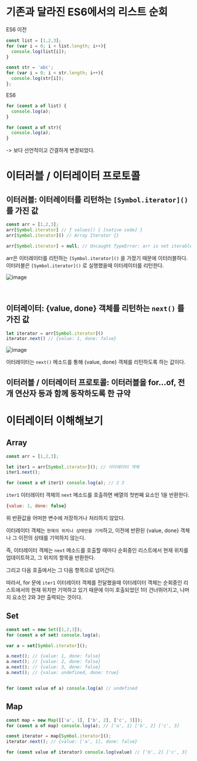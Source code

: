 # 기존과 달라진 ES6에서의 리스트 순회

ES6 이전
```js
const list = [1,2,3];
for (var i = 0; i < list.length; i++){
  console.log(list[i]);
}

const str = 'abc';
for (var i = 0; i < str.length; i++){
  console.log(str[i]);
};
```

ES6
```js
for (const a of list) {
  console.log(a);
}

for (const a of str){
  console.log(a);
}
```

-> 보다 선언적이고 간결하게 변경되었다.


# 이터러블 / 이터레이터 프로토콜
## 이터러블: 이터레이터를 리턴하는 `[Symbol.iterator]()` 를 가진 값
```js
const arr = [1,2,3];
arr[Symbol.iterator] // ƒ values() { [native code] }
arr[Symbol.iterator]() // Array Iterator {}

arr[Symbol.iterator] = null; // Uncaught TypeError: arr is not iterable 
```

arr은 이터레이터를 리턴하는 `[Symbol.iterator]()` 을 가졌기 때문에 이터러블하다.  
이터러블은 `[Symbol.iterator]()` 로 실행했을때 이터레이터를 리턴한다.  


![image](https://github.com/hjk329/Functional-Programming/assets/84058944/96384b60-460f-4804-bf29-e2aaee8ed7bb)

<br/>

## 이터레이터: {value, done} 객체를 리턴하는 `next()` 를 가진 값
```js
let iterator = arr[Symbol.iterator]()
iterator.next() // {value: 1, done: false}
```

![image](https://github.com/hjk329/Functional-Programming/assets/84058944/fc107f43-5e96-4e22-b32d-2a4f272ac3d1)   

이터레이터는 `next()` 메소드를 통해 {value, done} 객체를 리턴하도록 하는 값이다.  

## 이터러블 / 이터레이터 프로토콜: 이터러블을 for...of, 전개 연산자 등과 함께 동작하도록 한 규약


# 이터레이터 이해해보기

## Array

```js
const arr = [1,2,3];

let iter1 = arr[Symbol.iterator](); // 이터레이터 객체
iter1.next();

for (const a of iter1) console.log(a); // 2 3
```

`iter1` 이터레이터 객체의 `next` 메소드를 호출하면 배열의 첫번째 요소인 1을 반환한다.  

```js
{value: 1, done: false}
```

위 반환값을 어떠한 변수에 저장하거나 처리하지 않았다.  

이터레이터 객체는 `현재의 위치나 상태만을 기억`하고, 이전에 반환된 {value, done} 객체나 그 이전의 상태를 기억하지 않는다.  

즉, 이터레이터 객체는 `next` 메소드를 호출할 때마다 순회중인 리스트에서 현재 위치를 업데이트하고, 그 위치의 항목을 반환한다. 


그리고 다음 호출에서는 그 다음 항목으로 넘어간다.  

따라서, for 문에 `iter1` 이터레이터 객체를 전달했을때 이터레이터 객체는 순회중인 리스트에서의 현재 위치만 기억하고 있기 때문에 이미 호출되었던 1이 건너뛰어지고, 나머지 요소인 2와 3만 출력되는 것이다.  



## Set
```js
const set = new Set([1,2,3]);
for (const a of set) console.log(a);

var a = set[Symbol.iterator]();

a.next(); // {value: 1, done: false}
a.next(); // {value: 2, done: false}
a.next(); // {value: 3, done: false}
a.next(); // {value: undefined, done: true}


for (const value of a) console.log(a) // undefined
```

## Map
```js
const map = new Map([['a', 1], ['b', 2], ['c', 3]]);
for (const a of map) console.log(a); // ['a', 1] ['b', 2] ['c', 3]

const iterator = map[Symbol.iterator]();
iterator.next(); // {value: ['a', 1], done: false}

for (const value of iterator) console.log(value) // ['b', 2] ['c', 3]
```
